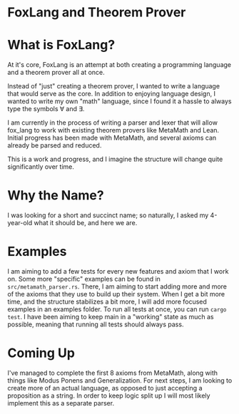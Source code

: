 # FoxLang and Theorem Prover

# What is FoxLang?

At it's core, FoxLang is an attempt at both creating a programming language and a theorem prover all at once.

Instead of "just" creating a theorem prover, I wanted to write a language that would serve as the core. In addition to
enjoying language design, I wanted to write my own "math" language, since I found it a hassle to always type the symbols ∀ and ∃.

I am currently in the process of writing a parser and lexer that will allow fox_lang to work with existing theorem provers
like MetaMath and Lean. Initial progress has been made with MetaMath, and several axioms can already be parsed and reduced.

This is a work and progress, and I imagine the structure will change quite significantly over time.

# Why the Name?

I was looking for a short and succinct name; so naturally, I asked my 4-year-old what it should be, and here we are.

# Examples

I am aiming to add a few tests for every new features and axiom that I work on. Some more "specific" examples can be found
in `src/metamath_parser.rs`. There, I am aiming to start adding more and more of the axioms that they use to build up
their system. When I get a bit more time, and the structure stabilizes a bit more, I will add more focused examples in 
an examples folder. To run all tests at once, you can run `cargo test`. I have been aiming to keep main in a "working" state
as much as possible, meaning that running all tests should always pass.

# Coming Up

I've managed to complete the first 8 axioms from MetaMath, along with things like Modus Ponens and Generalization. 
For next steps, I am looking to create more of an actual language, as opposed to just accepting a proposition as a string. 
In order to keep logic split up I will most likely implement this as a separate parser.
